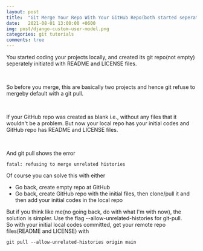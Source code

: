 ```yaml
---
layout: post
title:  "Git Merge Your Repo With Your GitHub Repo(both started seperately)"
date:   2021-08-01 13:00:00 +0600
img: post/django-custom-user-model.png
categories: git tutorials
comments: true
---
```


You started coding your projects locally, and created its git repo(not empty) seperately initiated with README and LICENSE files. 

<br>

So before you merge, this are basically two projects and hence git refuse to mergeby default with a git pull.

<br>

If your GitHub repo was created as blank i.e., without any files that it wouldn't be a problem. But now your local repo has your initial codes and GitHub repo has README and LICENSE files.

<br>

And git pull shows the error
```shell
fatal: refusing to merge unrelated histories
```

Of course you can solve this with either
 - Go back, create empty repo at GitHub
 - Go back, create GitHub repo with the initial files, then clone/pull it and then add your initial codes in the local repo

But if you think like me(no going back, do with what I'm with now), the solution is simpler. Use the flag --allow-unrelated-histories for git-pull.
<br>
So with your initial local codes committed, get your remote repo files(README and LICENSE) with
```shell
git pull --allow-unrelated-histories origin main
```

